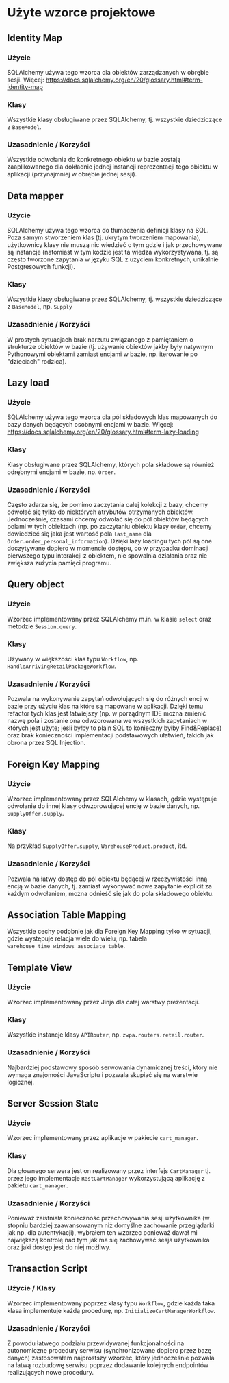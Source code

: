 # Użyte wzorce projektowe
## Identity Map
### Użycie
SQLAlchemy używa tego wzorca dla obiektów zarządzanych w obrębie sesji. Więcej: https://docs.sqlalchemy.org/en/20/glossary.html#term-identity-map
### Klasy
Wszystkie klasy obsługiwane przez SQLAlchemy, tj. wszystkie dziedziczące z `BaseModel`.
### Uzasadnienie / Korzyści
Wszystkie odwołania do konkretnego obiektu w bazie zostają zaaplikowanego dla dokładnie jednej instancji reprezentacji tego obiektu w aplikacji (przynajmniej w obrębie jednej sesji).

## Data mapper
### Użycie
SQLAlchemy używa tego wzorca do tłumaczenia definicji klasy na SQL. Poza samym stworzeniem klas (tj. ukrytym tworzeniem mapowania), użytkownicy klasy nie muszą nic wiedzieć o tym gdzie i jak przechowywane są instancje (natomiast w tym kodzie jest ta wiedza wykorzystywana, tj. są często tworzone zapytania w języku SQL z użyciem konkretnych, unikalnie Postgresowych funkcji).
### Klasy
Wszystkie klasy obsługiwane przez SQLAlchemy, tj. wszystkie dziedziczące z `BaseModel`, np. `Supply`
### Uzasadnienie / Korzyści
W prostych sytuacjach brak narzutu związanego z pamiętaniem o strukturze obiektów w bazie (tj. używanie obiektów jakby były natywnym Pythonowymi obiektami zamiast encjami w bazie, np. iterowanie po "dzieciach" rodzica).

## Lazy load
### Użycie
SQLAlchemy używa tego wzorca dla pól składowych klas mapowanych do bazy danych będących osobnymi encjami w bazie. Więcej: https://docs.sqlalchemy.org/en/20/glossary.html#term-lazy-loading
### Klasy
Klasy obsługiwane przez SQLAlchemy, których pola składowe są również odrębnymi encjami w bazie, np. `Order`.
### Uzasadnienie / Korzyści
Często zdarza się, że pomimo zaczytania całej kolekcji z bazy, chcemy odwołać się tylko do niektórych atrybutów otrzymanych obiektów. Jednocześnie, czasami chcemy odwołać się do pól obiektów będących polami w tych obiektach (np. po zaczytaniu obiektu klasy `Order`, chcemy dowiedzieć się jaka jest wartość pola `last_name` dla `Order.order_personal_information`). Dzięki lazy loadingu tych pól są one doczytywane dopiero w momencie dostępu, co w przypadku dominacji pierwszego typu interakcji z obiektem, nie spowalnia działania oraz nie zwiększa zużycia pamięci programu.

## Query object
### Użycie
Wzorzec implementowany przez SQLAlchemy m.in. w klasie `select` oraz metodzie `Session.query`.
### Klasy
Używany w większości klas typu `Workflow`, np. `HandleArrivingRetailPackageWorkflow`.
### Uzasadnienie / Korzyści
Pozwala na wykonywanie zapytań odwołujących się do różnych encji w bazie przy użyciu klas na które są mapowane w aplikacji. Dzięki temu refactor tych klas jest łatwiejszy (np. w porządnym IDE można zmienić nazwę pola i zostanie ona odwzorowana we wszystkich zapytaniach w których jest użyte; jeśli byłby to plain SQL to konieczny byłby Find&Replace) oraz brak konieczności implementacji podstawowych ułatwień, takich jak obrona przez SQL Injection.
## Foreign Key Mapping
### Użycie
Wzorzec implementowany przez SQLAlchemy w klasach, gdzie występuje odwołanie do innej klasy odwzorowującej encję w bazie danych, np. `SupplyOffer.supply`.
### Klasy
Na przykład `SupplyOffer.supply`, `WarehouseProduct.product`, itd.
### Uzasadnienie / Korzyści
Pozwala na łatwy dostęp do pól obiektu będącej w rzeczywistości inną encją w bazie danych, tj. zamiast wykonywać nowe zapytanie explicit za każdym odwołaniem, można odnieść się jak do pola składowego obiektu.
## Association Table Mapping
Wszystkie cechy podobnie jak dla Foreign Key Mapping tylko w sytuacji, gdzie występuje relacja wiele do wielu, np. tabela `warehouse_time_windows_associate_table`.
## Template View
### Użycie
Wzorzec implementowany przez Jinja dla całej warstwy prezentacji.
### Klasy
Wszystkie instancje klasy `APIRouter`, np. `zwpa.routers.retail.router`.
### Uzasadnienie / Korzyści
Najbardziej podstawowy sposób serwowania dynamicznej treści, który nie wymaga znajomości JavaScriptu i pozwala skupiać się na warstwie logicznej.
## Server Session State
### Użycie
Wzorzec implementowany przez aplikacje w pakiecie `cart_manager`.
### Klasy
Dla głownego serwera jest on realizowany przez interfejs `CartManager` tj. przez jego implementacje `RestCartManager` wykorzystującą aplikację z pakietu `cart_manager`.
### Uzasadnienie / Korzyści
Ponieważ zaistniała konieczność przechowywania sesji użytkownika (w stopniu bardziej zaawansowanym niż domyślne zachowanie przeglądarki jak np. dla autentykacji), wybrałem ten wzorzec ponieważ dawał mi największą kontrolę nad tym jak ma się zachowywać sesja użytkownika oraz jaki dostęp jest do niej możliwy.
##  Transaction Script
### Użycie / Klasy
Wzorzec implementowany poprzez klasy typu `Workflow`, gdzie każda taka klasa implementuje każdą procedurę, np. `InitializeCartManagerWorkflow`.
### Uzasadnienie / Korzyści
Z powodu łatwego podziału przewidywanej funkcjonalności na autonomiczne procedury serwisu (synchronizowane dopiero przez bazę danych) zastosowałem najprostszy wzorzec, który jednocześnie pozwala na łatwą rozbudowę serwisu poprzez dodawanie kolejnych endpointów realizujących nowe procedury.